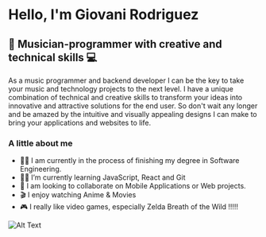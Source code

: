 # Hello, I'm Giovani Rodriguez
## 🎼 Musician-programmer with creative and technical skills 💻
As a music programmer and backend developer I can be the key to take your music and technology projects to the next level. I have a unique combination of technical and creative skills to transform your ideas into innovative and attractive solutions for the end user. So don't wait any longer and be amazed by the intuitive and visually appealing designs I can make to bring your applications and websites to life.

### A little about me
- 👨‍💻 I am currently in the process of finishing my degree in Software Engineering.
- 👨‍🏫 I’m currently learning JavaScript, React and Git
- 📲 I am looking to collaborate on Mobile Applications or Web projects.
- 🎬 I enjoy watching Anime & Movies
- 🎮 I really like video games, especially Zelda Breath of the Wild !!!!!


![Alt Text](https://i.redd.it/g0upkrt886a91.gif ) 

